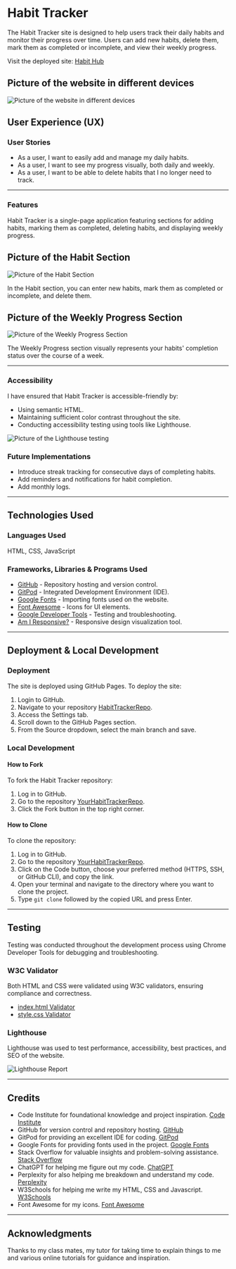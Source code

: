 # Habit Tracker

The Habit Tracker site is designed to help users track their daily habits and monitor their progress over time. Users can add new habits, delete them, mark them as completed or incomplete, and view their weekly progress.

Visit the deployed site: [Habit Hub](https://annierho7.github.io/Habit-Tracker/)

## Picture of the website in different devices
![Picture of the website in different devices](assets/images/responsive.img.png)

## User Experience (UX)

### User Stories

* As a user, I want to easily add and manage my daily habits.
* As a user, I want to see my progress visually, both daily and weekly.
* As a user, I want to be able to delete habits that I no longer need to track.

- - -

### Features

Habit Tracker is a single-page application featuring sections for adding habits, marking them as completed, deleting habits, and displaying weekly progress.

## Picture of the Habit Section
![Picture of the Habit Section](assets/images/habit-sec.png)

In the Habit section, you can enter new habits, mark them as completed or incomplete, and delete them.

## Picture of the Weekly Progress Section
![Picture of the Weekly Progress Section](assets/images/weekly-progress-sec.png)

The Weekly Progress section visually represents your habits' completion status over the course of a week.

- - -

### Accessibility

I have ensured that Habit Tracker is accessible-friendly by:

* Using semantic HTML.
* Maintaining sufficient color contrast throughout the site.
* Conducting accessibility testing using tools like Lighthouse.

![Picture of the Lighthouse testing](assets/images/lighthouse-testing.png)

### Future Implementations

* Introduce streak tracking for consecutive days of completing habits.
* Add reminders and notifications for habit completion.
* Add monthly logs.

- - -

## Technologies Used

### Languages Used

HTML, CSS, JavaScript

### Frameworks, Libraries & Programs Used

- [GitHub](https://github.com/) - Repository hosting and version control.
- [GitPod](https://www.gitpod.io/) - Integrated Development Environment (IDE).
- [Google Fonts](https://fonts.google.com/) - Importing fonts used on the website.
- [Font Awesome](https://fontawesome.com/) - Icons for UI elements.
- [Google Developer Tools](https://developer.chrome.com/docs/devtools/) - Testing and troubleshooting.
- [Am I Responsive?](http://ami.responsivedesign.is/) - Responsive design visualization tool.

- - -

## Deployment & Local Development

### Deployment

The site is deployed using GitHub Pages. To deploy the site:

1. Login to GitHub.
2. Navigate to your repository [HabitTrackerRepo](https://github.com/AnnieRho7/Habit-Tracker).
3. Access the Settings tab.
4. Scroll down to the GitHub Pages section.
5. From the Source dropdown, select the main branch and save.

### Local Development

#### How to Fork

To fork the Habit Tracker repository:

1. Log in to GitHub.
2. Go to the repository [YourHabitTrackerRepo](https://github.com/YourHabitTrackerRepo).
3. Click the Fork button in the top right corner.

#### How to Clone

To clone the repository:

1. Log in to GitHub.
2. Go to the repository [YourHabitTrackerRepo](https://github.com/YourHabitTrackerRepo).
3. Click on the Code button, choose your preferred method (HTTPS, SSH, or GitHub CLI), and copy the link.
4. Open your terminal and navigate to the directory where you want to clone the project.
5. Type `git clone` followed by the copied URL and press Enter.

- - -

## Testing

Testing was conducted throughout the development process using Chrome Developer Tools for debugging and troubleshooting.

### W3C Validator

Both HTML and CSS were validated using W3C validators, ensuring compliance and correctness.

- [index.html Validator](https://validator.w3.org/nu/?doc=https%3A%2F%2Fyour-habit-tracker-url.com%2F)
- [style.css Validator](https://jigsaw.w3.org/css-validator/validator?uri=https%3A%2F%2Fyour-habit-tracker-url.com%2F&profile=css3svg&usermedium=all&warning=1&vextwarning=&lang=en)

### Lighthouse

Lighthouse was used to test performance, accessibility, best practices, and SEO of the website.

![Lighthouse Report](assets/images/lighthouse-report.png)

- - -

## Credits

* Code Institute for foundational knowledge and project inspiration. [Code Institute](https://codeinstitute.net/)
* GitHub for version control and repository hosting. [GitHub](https://github.com/)
* GitPod for providing an excellent IDE for coding. [GitPod](https://www.gitpod.io/)
* Google Fonts for providing fonts used in the project. [Google Fonts](https://fonts.google.com/)
* Stack Overflow for valuable insights and problem-solving assistance. [Stack Overflow](https://stackoverflow.com/)
* ChatGPT for helping me figure out my code. [ChatGPT](https://chatgpt.com/)
* Perplexity for also helping me breakdown and understand my code. [Perplexity](https://www.perplexity.ai/)
* W3Schools for helping me write my HTML, CSS and Javascript. [W3Schools](https://www.w3schools.com/)
* Font Awesome for my icons. [Font Awesome](https://fontawesome.com/)

- - -

## Acknowledgments

Thanks to my class mates, my tutor for taking time to explain things to me and various online tutorials for guidance and inspiration.